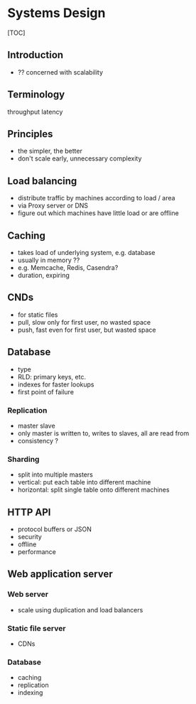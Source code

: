 # Systems Design

[TOC]


## Introduction

- ??
concerned with scalability


## Terminology

throughput
latency


## Principles

- the simpler, the better
- don't scale early, unnecessary complexity


## Load balancing

- distribute traffic by machines according to load / area
- via Proxy server or DNS
- figure out which machines have little load or are offline


## Caching

- takes load of underlying system, e.g. database
- usually in memory ??
- e.g. Memcache, Redis, Casendra?
- duration, expiring


## CNDs

- for static files
- pull, slow only for first user, no wasted space
- push, fast even for first user, but wasted space


## Database

- type
- RLD: primary keys, etc.
- indexes for faster lookups
- first point of failure

### Replication

- master slave
- only master is written to, writes to slaves, all are read from
- consistency ?

### Sharding

- split into multiple masters
- vertical: put each table into different machine
- horizontal: split single table onto different machines


## HTTP API

- protocol buffers or JSON
- security
- offline
- performance


## Web application server

### Web server

- scale using duplication and load balancers

### Static file server

- CDNs

### Database

- caching
- replication
- indexing